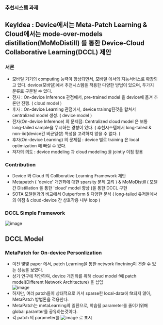 ### 추천시스템 과제
## KeyIdea : Device에서는 Meta-Patch Learning & Cloud에서는 mode-over-models distillation(MoMoDistill) 를 통한 Device-Cloud Collaborative Learning(DCCL) 제안

### 서론 
- 모바일 기기의 computing 능력이 향상되면서, 모바일 에서의 지능서비스로 확장되고 있다. device(모바일)에서 추천시스템을 적용한 다양한 방법이 있으며, 두가지 분류로 구분될 수 있다. 
- 전자 : On-device Inference 관점에서, pre-trained model 을 device에 옮겨 추론만 진행. ( cloud model )
- 후자 : On-device Learning 관점에서, device trainng된것을 합쳐서 centralized model 생성. ( device model )
- 전자(On-device Inference) 의 문제점: Centralized cloud model 은 보통 long-tailed sample을 무시하는 경향이 있다. ( 추천시스템에서 long-tailed & non-iid(device간 비균일성) 특성을 고려하지 않을 수 없다. )
- 후자(On-device Learning) 의 문제점 : device 별로 training 은 local optimization 에 빠질 수 있다.
- 저자의 의도 : device modeling 과 cloud modeling 을 jointly 이점 활용 

### Contribution 
- Device 와 Cloud 의 Collborative Learning Framework 제안
- Metapatch ( 'device' 개인화에 대한 sparsity 문제 고려 ) & MoMoDistill ( 모델간 Distillation 을 통한 'cloud' model 향상 )을 통한 DCCL 구현
- SOTA 모델들과의 비교에서 Outperform & 다양한 분석 ( long-tailed 유저들에서의 이점 & cloud-device 간 상호작용 내부 loop )

### DCCL Simple Framework
![image](https://user-images.githubusercontent.com/98244339/168507530-2eb7e374-cae0-4372-a4be-dd081032c9e5.png)

## DCCL Model
### MetaPatch for On-device Personlization
- 이전 몇몇 paper 에서, patch Learning을 통한 network finetning이 견줄 수 있는 성능을 보였다.
- 상기 연구에 착안하여, device 개인화를 위해 cloud model f에 patch model(Different Network Architecture) 을 삽입</br>
![image](https://user-images.githubusercontent.com/98244339/168508402-4b159eb6-25b3-4a5d-b80b-600f349efbb9.png)</br>
- 하지만, 여러 patch들이 상대적으로 커서 sparse한 local-data에 fit되지 않아, MetaPatch 방법론을 적용한다.
- MetaPatch는 metaLearning의 일환으로, 학습될 parameter를 줄이기위해 global paramter를 공유하는것이다. 
- 각 patch 의 parameter를 ![image](https://user-images.githubusercontent.com/98244339/168508851-5d4fe728-5739-4697-b40f-c28efa2d8c45.png) 로 표시


